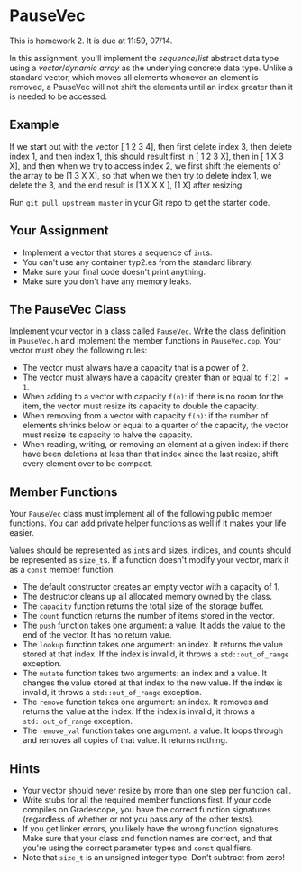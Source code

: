 # PauseVec

This is homework 2. It is due at 11:59, 07/14.

In this assignment, you'll implement the _sequence_/_list_ abstract data type using a
_vector_/_dynamic array_ as the underlying concrete data type. Unlike a standard vector,
which moves all elements whenever an element is removed, a PauseVec will not shift the elements
until an index greater than it is needed to be accessed.

## Example

If we start out with the vector \[ 1 2 3 4\], then first delete index 3, then delete index 1, and then index 1,
this should result first in \[ 1 2 3 X\], then in \[ 1 X 3 X\], and then when we try to access index 2, we first shift the elements of the array to be \[1 3 X X\], so that when we then try to delete index 1, we delete the 3, and the end result is \[1 X X X \], \[1 X\] after resizing.

Run `git pull upstream master` in your Git repo to get the starter code.

## Your Assignment

- Implement a vector that stores a sequence of `int`s.
- You can't use any container typ2.es from the standard library.
- Make sure your final code doesn't print anything.
- Make sure you don't have any memory leaks.

## The PauseVec Class

Implement your vector in a class called `PauseVec`. Write the class definition in
`PauseVec.h` and implement the member functions in `PauseVec.cpp`. Your vector must
obey the following rules:

- The vector must always have a capacity that is a power of 2.
- The vector must always have a capacity greater than or equal to `f(2) = 1`.
- When adding to a vector with capacity `f(n)`: if there is no room for the
  item, the vector must resize its capacity to double the capacity.
- When removing from a vector with capacity `f(n)`: if the number of elements shrinks
  below or equal to a quarter of the capacity, the vector must resize its capacity to halve the capacity.
- When reading, writing, or removing an element at a given index: if there have been deletions
  at less than that index since the last resize, shift every element over to be compact.

## Member Functions

Your `PauseVec` class must implement all of the following public member functions.
You can add private helper functions as well if it makes your life easier.

Values should be represented as `int`s and sizes, indices, and counts should be
represented as `size_t`s. If a function doesn't modify your vector, mark it as a
`const` member function.

- The default constructor creates an empty vector with a capacity of 1.
- The destructor cleans up all allocated memory owned by the class.
- The `capacity` function returns the total size of the storage buffer.
- The `count` function returns the number of items stored in the vector.
- The `push` function takes one argument: a value.
  It adds the value to the end of the vector. It has no return value.
- The `lookup` function takes one argument: an index. It returns the value
  stored at that index. If the index is invalid, it throws a `std::out_of_range`
  exception.
- The `mutate` function takes two arguments: an index and a value. It changes the value
  stored at that index to the new value. If the index is invalid,
  it throws a `std::out_of_range` exception.
- The `remove` function takes one argument: an index. It removes and returns
  the value at the index. If the index is invalid, it throws a `std::out_of_range`
  exception.
- The `remove_val` function takes one argument: a value.
  It loops through and removes all copies of that value. It returns nothing.

## Hints

- Your vector should never resize by more than one step per function call.
- Write stubs for all the required member functions first. If your code compiles
  on Gradescope, you have the correct function signatures (regardless of whether
  or not you pass any of the other tests).
- If you get linker errors, you likely have the wrong function signatures. Make
  sure that your class and function names are correct, and that you're using the
  correct parameter types and `const` qualifiers.
- Note that `size_t` is an unsigned integer type. Don't subtract from zero!
